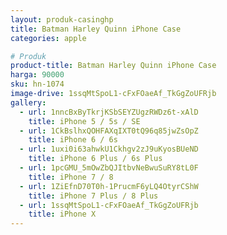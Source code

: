 ```yaml
---
layout: produk-casinghp
title: Batman Harley Quinn iPhone Case
categories: apple

# Produk
product-title: Batman Harley Quinn iPhone Case
harga: 90000
sku: hn-1074
image-drive: 1ssqMtSpoL1-cFxFOaeAf_TkGgZoUFRjb
gallery:
  - url: 1nncBxByTkrjKSbSEYZUgzRWDz6t-xAlD
    title: iPhone 5 / 5s / SE
  - url: 1CkBslhxQOHFAXqIXT0tQ96q85jwZsOpZ
    title: iPhone 6 / 6s
  - url: 1uxi0i63ahwkU1Ckhgv2zJ9uKyosBUeND
    title: iPhone 6 Plus / 6s Plus
  - url: 1pcGMU_5mOwZbQJItbvNeBwuSuRY8tL0F
    title: iPhone 7 / 8
  - url: 1ZiEfnD70T0h-1PrucmF6yLQ4OtyrCShW
    title: iPhone 7 Plus / 8 Plus
  - url: 1ssqMtSpoL1-cFxFOaeAf_TkGgZoUFRjb
    title: iPhone X
---
```


